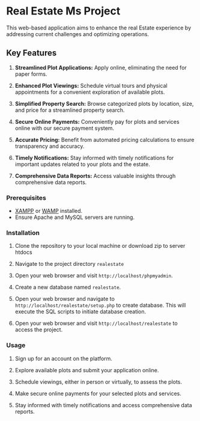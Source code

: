 
# Real Estate Ms Project

This web-based application aims to enhance the real Estate experience by addressing current challenges and optimizing operations.

## Key Features

1. **Streamlined Plot Applications:**
   Apply online, eliminating the need for paper forms.

2. **Enhanced Plot Viewings:**
   Schedule virtual tours and physical appointments for a convenient exploration of available plots.

3. **Simplified Property Search:**
   Browse categorized plots by location, size, and price for a streamlined property search.

4. **Secure Online Payments:**
   Conveniently pay for plots and services online with our secure payment system.

5. **Accurate Pricing:**
   Benefit from automated pricing calculations to ensure transparency and accuracy.

6. **Timely Notifications:**
   Stay informed with timely notifications for important updates related to your plots and the estate.

7. **Comprehensive Data Reports:**
   Access valuable insights through comprehensive data reports.

### Prerequisites

- [XAMPP](https://www.apachefriends.org/index.html) or [WAMP](https://www.wampserver.com/en/) installed.
- Ensure Apache and MySQL servers are running.

### Installation

1. Clone the repository to your local machine or download zip to server htdocs

2. Navigate to the project directory `realestate` 

3. Open your web browser and visit `http://localhost/phpmyadmin`.

4. Create a new database named `realestate`.

5. Open your web browser and navigate to `http://localhost/realestate/setup.php` to create database.
   This will execute the SQL scripts to initiate database creation.
   
7. Open your web browser and visit `http://localhost/realestate` to access the project.

### Usage

1. Sign up for an account on the platform.

2. Explore available plots and submit your application online.

3. Schedule viewings, either in person or virtually, to assess the plots.

4. Make secure online payments for your selected plots and services.

5. Stay informed with timely notifications and access comprehensive data reports.



